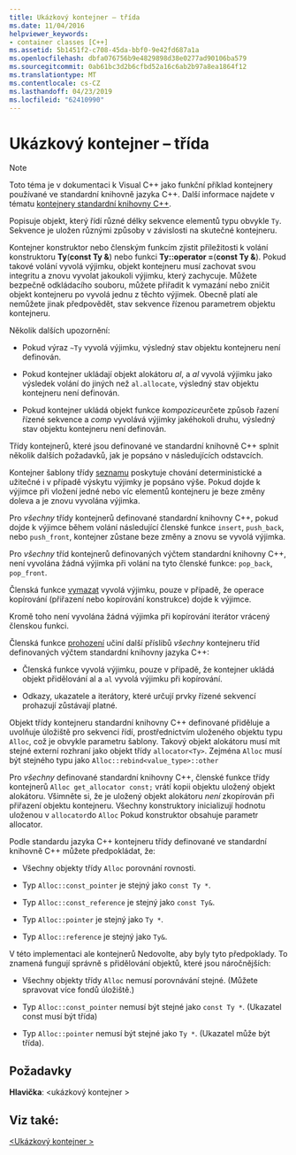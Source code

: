 ```yaml
---
title: Ukázkový kontejner – třída
ms.date: 11/04/2016
helpviewer_keywords:
- container classes [C++]
ms.assetid: 5b1451f2-c708-45da-bbf0-9e42fd687a1a
ms.openlocfilehash: dbfa076756b9e4829898d38e0277ad90106ba579
ms.sourcegitcommit: 0ab61bc3d2b6cfbd52a16c6ab2b97a8ea1864f12
ms.translationtype: MT
ms.contentlocale: cs-CZ
ms.lasthandoff: 04/23/2019
ms.locfileid: "62410990"
---
```

# <a name="sample-container-class"></a>Ukázkový kontejner – třída

> [!NOTE]
> Toto téma je v dokumentaci k Visual C++ jako funkční příklad kontejnery používané ve standardní knihovně jazyka C++. Další informace najdete v tématu [kontejnery standardní knihovny C++](../standard-library/stl-containers.md).

Popisuje objekt, který řídí různé délky sekvence elementů typu obvykle `Ty`. Sekvence je uložen různými způsoby v závislosti na skutečné kontejneru.

Kontejner konstruktor nebo členským funkcím zjistit příležitosti k volání konstruktoru **Ty**(**const Ty &**) nebo funkci **Ty::operator =**(**const Ty &**). Pokud takové volání vyvolá výjimku, objekt kontejneru musí zachovat svou integritu a znovu vyvolat jakoukoli výjimku, který zachycuje. Můžete bezpečně odkládacího souboru, můžete přiřadit k vymazání nebo zničit objekt kontejneru po vyvolá jednu z těchto výjimek. Obecně platí ale nemůžete jinak předpovědět, stav sekvence řízenou parametrem objektu kontejneru.

Několik dalších upozornění:

- Pokud výraz `~Ty` vyvolá výjimku, výsledný stav objektu kontejneru není definován.

- Pokud kontejner ukládají objekt alokátoru *al*, a *al* vyvolá výjimku jako výsledek volání do jiných než `al.allocate`, výsledný stav objektu kontejneru není definován.

- Pokud kontejner ukládá objekt funkce *kompozice*určete způsob řazení řízené sekvence a *comp* vyvolává výjimky jakéhokoli druhu, výsledný stav objektu kontejneru není definován.

Třídy kontejnerů, které jsou definované ve standardní knihovně C++ splnit několik dalších požadavků, jak je popsáno v následujících odstavcích.

Kontejner šablony třídy [seznamu](../standard-library/list-class.md) poskytuje chování deterministické a užitečné i v případě výskytu výjimky je popsáno výše. Pokud dojde k výjimce při vložení jedné nebo víc elementů kontejneru je beze změny doleva a je znovu vyvolána výjimka.

Pro *všechny* třídy kontejnerů definované standardní knihovny C++, pokud dojde k výjimce během volání následující členské funkce `insert`, `push_back`, nebo `push_front`, kontejner zůstane beze změny a znovu se vyvolá výjimka.

Pro *všechny* tříd kontejnerů definovaných výčtem standardní knihovny C++, není vyvolána žádná výjimka při volání na tyto členské funkce: `pop_back`, `pop_front`.

Členská funkce [vymazat](../standard-library/container-class-erase.md) vyvolá výjimku, pouze v případě, že operace kopírování (přiřazení nebo kopírování konstrukce) dojde k výjimce.

Kromě toho není vyvolána žádná výjimka při kopírování iterátor vrácený členskou funkci.

Členská funkce [prohození](../standard-library/container-class-swap.md) učiní další příslibů *všechny* kontejneru tříd definovaných výčtem standardní knihovny jazyka C++:

- Členská funkce vyvolá výjimku, pouze v případě, že kontejner ukládá objekt přidělování al a `al` vyvolá výjimku při kopírování.

- Odkazy, ukazatele a iterátory, které určují prvky řízené sekvencí prohazují zůstávají platné.

Objekt třídy kontejneru standardní knihovny C++ definované přiděluje a uvolňuje úložiště pro sekvenci řídí, prostřednictvím uloženého objektu typu `Alloc`, což je obvykle parametru šablony. Takový objekt alokátoru musí mít stejné externí rozhraní jako objekt třídy `allocator<Ty>`. Zejména `Alloc` musí být stejného typu jako `Alloc::rebind<value_type>::other`

Pro *všechny* definované standardní knihovny C++, členské funkce třídy kontejnerů `Alloc get_allocator const;` vrátí kopii objektu uložený objekt alokátoru. Všimněte si, že je uložený objekt alokátoru *není* zkopírován při přiřazení objektu kontejneru. Všechny konstruktory inicializují hodnotu uloženou v `allocator`do `Alloc` Pokud konstruktor obsahuje parametr allocator.

Podle standardu jazyka C++ kontejneru třídy definované ve standardní knihovně C++ můžete předpokládat, že:

- Všechny objekty třídy `Alloc` porovnání rovnosti.

- Typ `Alloc::const_pointer` je stejný jako `const Ty *`.

- Typ `Alloc::const_reference` je stejný jako `const Ty&`.

- Typ `Alloc::pointer` je stejný jako `Ty *`.

- Typ `Alloc::reference` je stejný jako `Ty&`.

V této implementaci ale kontejnerů Nedovolte, aby byly tyto předpoklady. To znamená fungují správně s přidělování objektů, které jsou náročnějších:

- Všechny objekty třídy `Alloc` nemusí porovnávání stejné. (Můžete spravovat více fondů úložiště.)

- Typ `Alloc::const_pointer` nemusí být stejné jako `const Ty *`. (Ukazatel const musí být třída)

- Typ `Alloc::pointer` nemusí být stejné jako `Ty *`. (Ukazatel může být třída).

## <a name="requirements"></a>Požadavky

**Hlavička**: \<ukázkový kontejner >

## <a name="see-also"></a>Viz také:

[\<Ukázkový kontejner >](../standard-library/sample-container.md)<br/>
